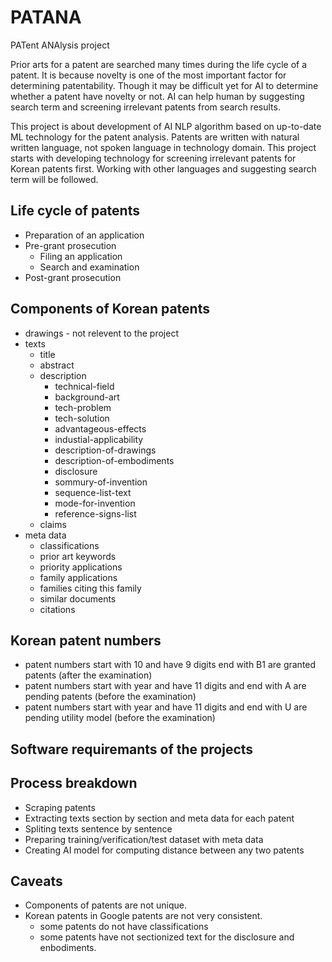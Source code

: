# PATANA
PATent ANAlysis project 

Prior arts for a patent are searched many times during the life cycle of a patent.
It is because novelty is one of the most important factor for determining patentability.
Though it may be difficult yet for AI to determine whether a patent have novelty or not.
AI can help human by suggesting search term and screening irrelevant patents from search results.

This project is about development of AI NLP algorithm based on up-to-date ML technology for the patent analysis.
Patents are written with natural written language, not spoken language in technology domain.
This project starts with developing technology for screening irrelevant patents for Korean patents first.
Working with other languages and suggesting search term will be followed.

## Life cycle of patents
* Preparation of an application
* Pre-grant prosecution
  * Filing an application
  * Search and examination
* Post-grant prosecution

## Components of Korean patents
* drawings - not relevent to the project
* texts
  * title
  * abstract
  * description
    * technical-field
    * background-art
    * tech-problem
    * tech-solution
    * advantageous-effects
    * industial-applicability
    * description-of-drawings
    * description-of-embodiments
    * disclosure
    * sommury-of-invention
    * sequence-list-text
    * mode-for-invention
    * reference-signs-list
  * claims  
* meta data
  * classifications
  * prior art keywords
  * priority applications
  * family applications
  * families citing this family
  * similar documents
  * citations

## Korean patent numbers
* patent numbers start with 10 and have 9 digits end with B1 are granted patents (after the examination)
* patent numbers start with year and have 11 digits and end with A are pending patents (before the examination)
* patent numbers start with year and have 11 digits and end with U are pending utility model (before the examination)

## Software requiremants of the projects

## Process breakdown
* Scraping patents
* Extracting texts section by section and meta data for each patent
* Spliting texts sentence by sentence
* Preparing training/verification/test dataset with meta data
* Creating AI model for computing distance between any two patents

## Caveats
* Components of patents are not unique.
* Korean patents in Google patents are not very consistent.
  * some patents do not have classifications
  * some patents have not sectionized text for the disclosure and enbodiments.
